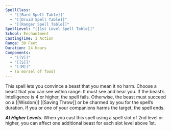 ```yaml
---
SpellClass:
  - "[[Bard Spell Table]]"
  - "[[Druid Spell Table]]"
  - "[[Ranger Spell Table]]"
SpellLevel: "[[1st Level Spell Table]]"
School: Enchantment
CastingTime: 1 Action
Range: 30 Feet
Duration: 24 hours
Components:
  - "[[V]]"
  - "[[S]]"
  - "[[M]]"
  - (a morsel of food)
---
```

This spell lets you convince a beast that you mean it no harm. Choose a beast that you can see within range. It must see and hear you. If the beast’s Intelligence is 4 or higher, the spell fails. Otherwise, the beast must succeed on a [[Wisdom]] [[Saving Throw]] or be charmed by you for the spell’s duration. If you or one of your companions harms the target, the spell ends.

**_At Higher Levels._** When you cast this spell using a spell slot of 2nd level or higher, you can affect one additional beast for each slot level above 1st.